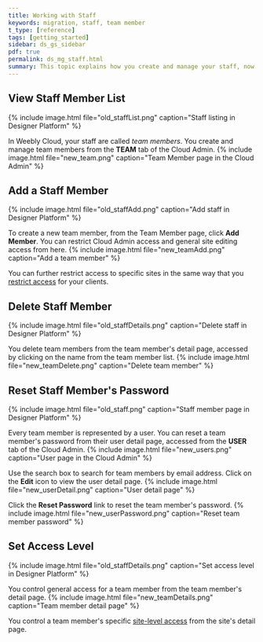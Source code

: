 ```yaml
---
title: Working with Staff
keywords: migration, staff, team member
t_type: [reference]
tags: [getting_started]
sidebar: ds_gs_sidebar
pdf: true
permalink: ds_mg_staff.html
summary: This topic explains how you create and manage your staff, now called Team Members.
---
```

## View Staff Member List
{% include image.html file="old_staffList.png" caption="Staff listing in Designer Platform" %}

In Weebly Cloud, your staff are called *team members*. You create and manage team members from the **TEAM** tab of the Cloud Admin.
{% include image.html file="new_team.png" caption="Team Member page in the Cloud Admin" %}

## Add a Staff Member
{% include image.html file="old_staffAdd.png" caption="Add staff in Designer Platform" %}

To create a new team member, from the Team Member page, click **Add Member**. You can restrict Cloud Admin access and general site editing access from here.
{% include image.html file="new_teamAdd.png" caption="Add a team member" %}

You can further restrict access to specific sites in the same way that you [restrict access](ds_mg_control.html) for your clients. 

## Delete Staff Member
{% include image.html file="old_staffDetails.png" caption="Delete staff in Designer Platform" %}

You delete team members from the team member's detail page, accessed by clicking on the name from the team member list.
{% include image.html file="new_teamDelete.png" caption="Delete team member" %}

## Reset Staff Member's Password
{% include image.html file="old_staff.png" caption="Staff member page in Designer Platform" %}

Every team member is represented by a user. You can reset a team member's password from their user detail page, accessed from the **USER** tab of the Cloud Admin.
{% include image.html file="new_users.png" caption="User page in the Cloud Admin" %}

Use the search box to search for team members by email address. Click on the **Edit** icon to view the user detail page.
{% include image.html file="new_userDetail.png" caption="User detail page" %}

Click the **Reset Password** link to reset the team member's password.
{% include image.html file="new_userPassword.png" caption="Reset team member password" %}

## Set Access Level
{% include image.html file="old_staffDetails.png" caption="Set access level in Designer Platform" %}

You control general access for a team member from the team member's detail page.
{% include image.html file="new_teamDetails.png" caption="Team member detail page" %}

You control a team member's specific [site-level access](ds_mg_control.html) from the site's detail page.




